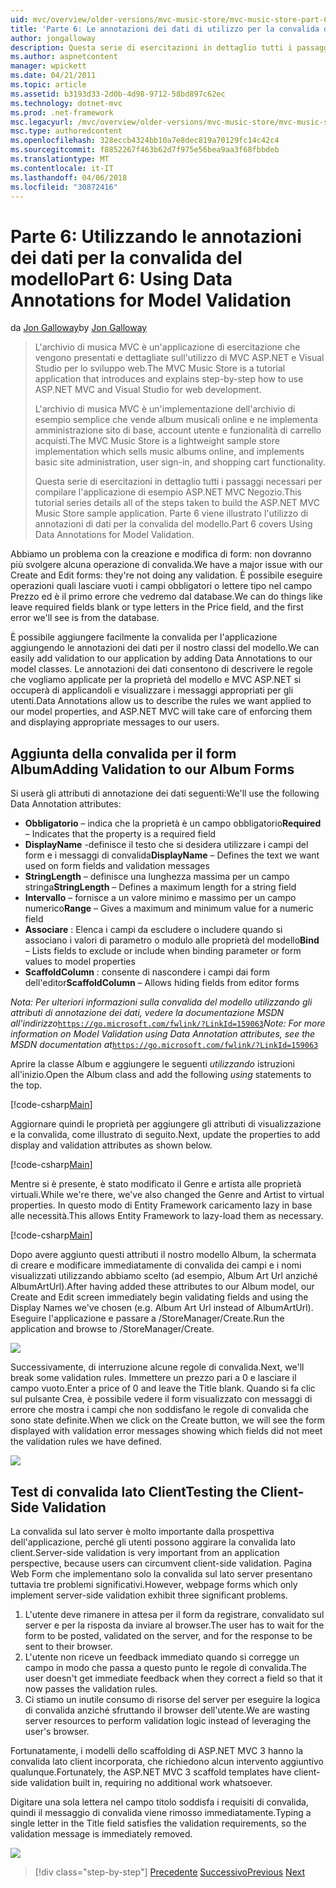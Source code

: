 ```yaml
---
uid: mvc/overview/older-versions/mvc-music-store/mvc-music-store-part-6
title: 'Parte 6: Le annotazioni dei dati di utilizzo per la convalida del modello | Documenti Microsoft'
author: jongalloway
description: Questa serie di esercitazioni in dettaglio tutti i passaggi necessari per compilare l'applicazione di esempio ASP.NET MVC Negozio. Parte 6 viene illustrato l'utilizzo di annotazioni di dati per il modello V...
ms.author: aspnetcontent
manager: wpickett
ms.date: 04/21/2011
ms.topic: article
ms.assetid: b3193d33-2d0b-4d98-9712-58bd897c62ec
ms.technology: dotnet-mvc
ms.prod: .net-framework
msc.legacyurl: /mvc/overview/older-versions/mvc-music-store/mvc-music-store-part-6
msc.type: authoredcontent
ms.openlocfilehash: 328eccb4324bb10a7e8dec819a70129fc14c42c4
ms.sourcegitcommit: f8852267f463b62d7f975e56bea9aa3f68fbbdeb
ms.translationtype: MT
ms.contentlocale: it-IT
ms.lasthandoff: 04/06/2018
ms.locfileid: "30872416"
---
```

<a name="part-6-using-data-annotations-for-model-validation"></a><span data-ttu-id="ed207-104">Parte 6: Utilizzando le annotazioni dei dati per la convalida del modello</span><span class="sxs-lookup"><span data-stu-id="ed207-104">Part 6: Using Data Annotations for Model Validation</span></span>
====================
<span data-ttu-id="ed207-105">da [Jon Galloway](https://github.com/jongalloway)</span><span class="sxs-lookup"><span data-stu-id="ed207-105">by [Jon Galloway](https://github.com/jongalloway)</span></span>

> <span data-ttu-id="ed207-106">L'archivio di musica MVC è un'applicazione di esercitazione che vengono presentati e dettagliate sull'utilizzo di MVC ASP.NET e Visual Studio per lo sviluppo web.</span><span class="sxs-lookup"><span data-stu-id="ed207-106">The MVC Music Store is a tutorial application that introduces and explains step-by-step how to use ASP.NET MVC and Visual Studio for web development.</span></span>  
>   
> <span data-ttu-id="ed207-107">L'archivio di musica MVC è un'implementazione dell'archivio di esempio semplice che vende album musicali online e ne implementa amministrazione sito di base, account utente e funzionalità di carrello acquisti.</span><span class="sxs-lookup"><span data-stu-id="ed207-107">The MVC Music Store is a lightweight sample store implementation which sells music albums online, and implements basic site administration, user sign-in, and shopping cart functionality.</span></span>  
>   
> <span data-ttu-id="ed207-108">Questa serie di esercitazioni in dettaglio tutti i passaggi necessari per compilare l'applicazione di esempio ASP.NET MVC Negozio.</span><span class="sxs-lookup"><span data-stu-id="ed207-108">This tutorial series details all of the steps taken to build the ASP.NET MVC Music Store sample application.</span></span> <span data-ttu-id="ed207-109">Parte 6 viene illustrato l'utilizzo di annotazioni di dati per la convalida del modello.</span><span class="sxs-lookup"><span data-stu-id="ed207-109">Part 6 covers Using Data Annotations for Model Validation.</span></span>


<span data-ttu-id="ed207-110">Abbiamo un problema con la creazione e modifica di form: non dovranno più svolgere alcuna operazione di convalida.</span><span class="sxs-lookup"><span data-stu-id="ed207-110">We have a major issue with our Create and Edit forms: they're not doing any validation.</span></span> <span data-ttu-id="ed207-111">È possibile eseguire operazioni quali lasciare vuoti i campi obbligatori o lettere tipo nel campo Prezzo ed è il primo errore che vedremo dal database.</span><span class="sxs-lookup"><span data-stu-id="ed207-111">We can do things like leave required fields blank or type letters in the Price field, and the first error we'll see is from the database.</span></span>

<span data-ttu-id="ed207-112">È possibile aggiungere facilmente la convalida per l'applicazione aggiungendo le annotazioni dei dati per il nostro classi del modello.</span><span class="sxs-lookup"><span data-stu-id="ed207-112">We can easily add validation to our application by adding Data Annotations to our model classes.</span></span> <span data-ttu-id="ed207-113">Le annotazioni dei dati consentono di descrivere le regole che vogliamo applicate per la proprietà del modello e MVC ASP.NET si occuperà di applicandoli e visualizzare i messaggi appropriati per gli utenti.</span><span class="sxs-lookup"><span data-stu-id="ed207-113">Data Annotations allow us to describe the rules we want applied to our model properties, and ASP.NET MVC will take care of enforcing them and displaying appropriate messages to our users.</span></span>

## <a name="adding-validation-to-our-album-forms"></a><span data-ttu-id="ed207-114">Aggiunta della convalida per il form Album</span><span class="sxs-lookup"><span data-stu-id="ed207-114">Adding Validation to our Album Forms</span></span>

<span data-ttu-id="ed207-115">Si userà gli attributi di annotazione dei dati seguenti:</span><span class="sxs-lookup"><span data-stu-id="ed207-115">We'll use the following Data Annotation attributes:</span></span>

- <span data-ttu-id="ed207-116">**Obbligatorio** – indica che la proprietà è un campo obbligatorio</span><span class="sxs-lookup"><span data-stu-id="ed207-116">**Required** – Indicates that the property is a required field</span></span>
- <span data-ttu-id="ed207-117">**DisplayName** -definisce il testo che si desidera utilizzare i campi del form e i messaggi di convalida</span><span class="sxs-lookup"><span data-stu-id="ed207-117">**DisplayName** – Defines the text we want used on form fields and validation messages</span></span>
- <span data-ttu-id="ed207-118">**StringLength** – definisce una lunghezza massima per un campo stringa</span><span class="sxs-lookup"><span data-stu-id="ed207-118">**StringLength** – Defines a maximum length for a string field</span></span>
- <span data-ttu-id="ed207-119">**Intervallo** – fornisce a un valore minimo e massimo per un campo numerico</span><span class="sxs-lookup"><span data-stu-id="ed207-119">**Range** – Gives a maximum and minimum value for a numeric field</span></span>
- <span data-ttu-id="ed207-120">**Associare** : Elenca i campi da escludere o includere quando si associano i valori di parametro o modulo alle proprietà del modello</span><span class="sxs-lookup"><span data-stu-id="ed207-120">**Bind** – Lists fields to exclude or include when binding parameter or form values to model properties</span></span>
- <span data-ttu-id="ed207-121">**ScaffoldColumn** : consente di nascondere i campi dai form dell'editor</span><span class="sxs-lookup"><span data-stu-id="ed207-121">**ScaffoldColumn** – Allows hiding fields from editor forms</span></span>

<span data-ttu-id="ed207-122">*Nota: Per ulteriori informazioni sulla convalida del modello utilizzando gli attributi di annotazione dei dati, vedere la documentazione MSDN all'indirizzo*[`https://go.microsoft.com/fwlink/?LinkId=159063`](https://go.microsoft.com/fwlink/?LinkId=159063)</span><span class="sxs-lookup"><span data-stu-id="ed207-122">*Note: For more information on Model Validation using Data Annotation attributes, see the MSDN documentation at*[`https://go.microsoft.com/fwlink/?LinkId=159063`](https://go.microsoft.com/fwlink/?LinkId=159063)</span></span>

<span data-ttu-id="ed207-123">Aprire la classe Album e aggiungere le seguenti *utilizzando* istruzioni all'inizio.</span><span class="sxs-lookup"><span data-stu-id="ed207-123">Open the Album class and add the following *using* statements to the top.</span></span>

[!code-csharp[Main](mvc-music-store-part-6/samples/sample1.cs)]

<span data-ttu-id="ed207-124">Aggiornare quindi le proprietà per aggiungere gli attributi di visualizzazione e la convalida, come illustrato di seguito.</span><span class="sxs-lookup"><span data-stu-id="ed207-124">Next, update the properties to add display and validation attributes as shown below.</span></span>

[!code-csharp[Main](mvc-music-store-part-6/samples/sample2.cs)]

<span data-ttu-id="ed207-125">Mentre si è presente, è stato modificato il Genre e artista alle proprietà virtuali.</span><span class="sxs-lookup"><span data-stu-id="ed207-125">While we're there, we've also changed the Genre and Artist to virtual properties.</span></span> <span data-ttu-id="ed207-126">In questo modo di Entity Framework caricamento lazy in base alle necessità.</span><span class="sxs-lookup"><span data-stu-id="ed207-126">This allows Entity Framework to lazy-load them as necessary.</span></span>

[!code-csharp[Main](mvc-music-store-part-6/samples/sample3.cs)]

<span data-ttu-id="ed207-127">Dopo avere aggiunto questi attributi il nostro modello Album, la schermata di creare e modificare immediatamente di convalida dei campi e i nomi visualizzati utilizzando abbiamo scelto (ad esempio, Album Art Url anziché AlbumArtUrl).</span><span class="sxs-lookup"><span data-stu-id="ed207-127">After having added these attributes to our Album model, our Create and Edit screen immediately begin validating fields and using the Display Names we've chosen (e.g. Album Art Url instead of AlbumArtUrl).</span></span> <span data-ttu-id="ed207-128">Eseguire l'applicazione e passare a /StoreManager/Create.</span><span class="sxs-lookup"><span data-stu-id="ed207-128">Run the application and browse to /StoreManager/Create.</span></span>

![](mvc-music-store-part-6/_static/image1.png)

<span data-ttu-id="ed207-129">Successivamente, di interruzione alcune regole di convalida.</span><span class="sxs-lookup"><span data-stu-id="ed207-129">Next, we'll break some validation rules.</span></span> <span data-ttu-id="ed207-130">Immettere un prezzo pari a 0 e lasciare il campo vuoto.</span><span class="sxs-lookup"><span data-stu-id="ed207-130">Enter a price of 0 and leave the Title blank.</span></span> <span data-ttu-id="ed207-131">Quando si fa clic sul pulsante Crea, è possibile vedere il form visualizzato con messaggi di errore che mostra i campi che non soddisfano le regole di convalida che sono state definite.</span><span class="sxs-lookup"><span data-stu-id="ed207-131">When we click on the Create button, we will see the form displayed with validation error messages showing which fields did not meet the validation rules we have defined.</span></span>

![](mvc-music-store-part-6/_static/image2.png)

## <a name="testing-the-client-side-validation"></a><span data-ttu-id="ed207-132">Test di convalida lato Client</span><span class="sxs-lookup"><span data-stu-id="ed207-132">Testing the Client-Side Validation</span></span>

<span data-ttu-id="ed207-133">La convalida sul lato server è molto importante dalla prospettiva dell'applicazione, perché gli utenti possono aggirare la convalida lato client.</span><span class="sxs-lookup"><span data-stu-id="ed207-133">Server-side validation is very important from an application perspective, because users can circumvent client-side validation.</span></span> <span data-ttu-id="ed207-134">Pagina Web Form che implementano solo la convalida sul lato server presentano tuttavia tre problemi significativi.</span><span class="sxs-lookup"><span data-stu-id="ed207-134">However, webpage forms which only implement server-side validation exhibit three significant problems.</span></span>

1. <span data-ttu-id="ed207-135">L'utente deve rimanere in attesa per il form da registrare, convalidato sul server e per la risposta da inviare al browser.</span><span class="sxs-lookup"><span data-stu-id="ed207-135">The user has to wait for the form to be posted, validated on the server, and for the response to be sent to their browser.</span></span>
2. <span data-ttu-id="ed207-136">L'utente non riceve un feedback immediato quando si corregge un campo in modo che passa a questo punto le regole di convalida.</span><span class="sxs-lookup"><span data-stu-id="ed207-136">The user doesn't get immediate feedback when they correct a field so that it now passes the validation rules.</span></span>
3. <span data-ttu-id="ed207-137">Ci stiamo un inutile consumo di risorse del server per eseguire la logica di convalida anziché sfruttando il browser dell'utente.</span><span class="sxs-lookup"><span data-stu-id="ed207-137">We are wasting server resources to perform validation logic instead of leveraging the user's browser.</span></span>

<span data-ttu-id="ed207-138">Fortunatamente, i modelli dello scaffolding di ASP.NET MVC 3 hanno la convalida lato client incorporata, che richiedono alcun intervento aggiuntivo qualunque.</span><span class="sxs-lookup"><span data-stu-id="ed207-138">Fortunately, the ASP.NET MVC 3 scaffold templates have client-side validation built in, requiring no additional work whatsoever.</span></span>

<span data-ttu-id="ed207-139">Digitare una sola lettera nel campo titolo soddisfa i requisiti di convalida, quindi il messaggio di convalida viene rimosso immediatamente.</span><span class="sxs-lookup"><span data-stu-id="ed207-139">Typing a single letter in the Title field satisfies the validation requirements, so the validation message is immediately removed.</span></span>

![](mvc-music-store-part-6/_static/image3.png)


> [!div class="step-by-step"]
> <span data-ttu-id="ed207-140">[Precedente](mvc-music-store-part-5.md)
> [Successivo](mvc-music-store-part-7.md)</span><span class="sxs-lookup"><span data-stu-id="ed207-140">[Previous](mvc-music-store-part-5.md)
[Next](mvc-music-store-part-7.md)</span></span>
